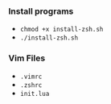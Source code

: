 ### Install programs
- `chmod +x install-zsh.sh`
- `./install-zsh.sh`

### Vim Files
- `.vimrc`
- `.zshrc`
- `init.lua`
